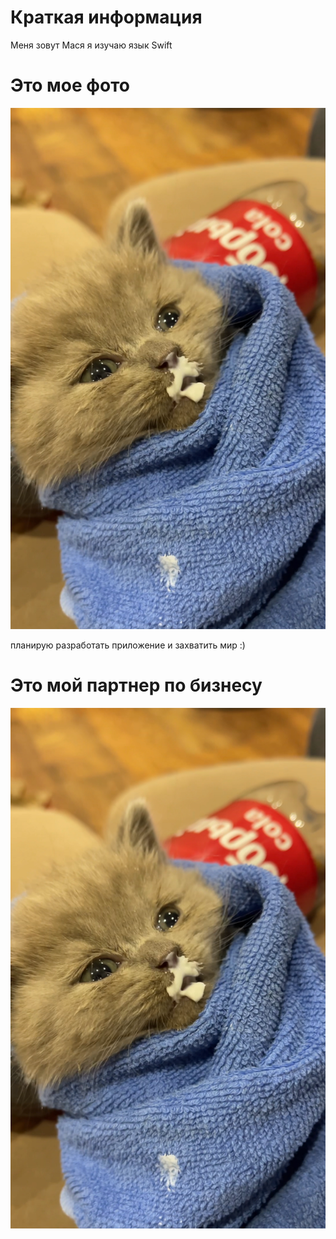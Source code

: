 # Краткая информация
Меня зовут Мася
я изучаю язык Swift

# Это мое фото 
![Alt text](image.png)

планирую разработать приложение и захватить мир :)

# Это мой партнер по бизнесу

![Alt text](image-1.png)

